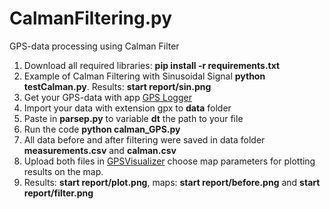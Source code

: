 # CalmanFiltering.py
GPS-data processing using Calman Filter

1. Download all required libraries:  **pip install -r requirements.txt**
2. Example of Calman Filtering with Sinusoidal Signal **python testCalman.py**.
Results:  **start report/sin.png**
3. Get your GPS-data with app [GPS Logger](https://play.google.com/store/apps/details?id=eu.basicairdata.graziano.gpslogger&hl=de)
4. Import your data with extension gpx to **data** folder
5. Paste in **parsep.py** to variable **dt** the path to your file
6. Run the code **python calman_GPS.py**
7. All data before and after filtering were saved in data folder **measurements.csv** and **calman.csv**
8. Upload both files in [GPSVisualizer](https://www.gpsvisualizer.com/map_input?form=data) choose map parameters
for plotting results on the map.
9. Results: **start report/plot.png**, maps: 
**start report/before.png**  and 
**start report/filter.png**